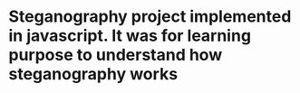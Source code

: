 <h1> Steganography project implemented in javascript. It was for learning purpose to understand how steganography works</h1>
